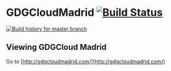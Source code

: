 # GDGCloudMadrid [![Build Status](https://travis-ci.org/GDGCloudMad/website.svg?branch=master)](https://travis-ci.org/GDGCloudMad/website)


[![Build history for master branch](https://buildstats.info/travisci/chart/GDGCloudMad/website?branch=master&buildCount=50)](https://travis-ci.org/GDGCloudMad/website/branches)


## Viewing GDGCloud Madrid

Go to [http://gdgcloudmadrid.com/](http://gdgcloudmadrid.com/)
